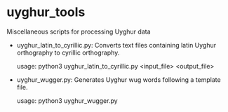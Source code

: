 # uyghur_tools
Miscellaneous scripts for processing Uyghur data

* uyghur_latin_to_cyrillic.py: Converts text files containing latin Uyghur orthography to cyrillic orthography.

    usage: python3 uyghur_latin_to_cyrillic.py <input_file> <output_file>

* uyghur_wugger.py: Generates Uyghur wug words following a template file.

    usage: python3 uyghur_wugger.py <template file> <outpfut file>

    ## Template File Format
    Each line is a tab-separated pair: 
    
        <form template> <number>

    The form template field specifies the general segmental properties of the words. There are currently 6 segment types:

        C: Non-harmonizing consonants
        V: Non-harmonizing vowels
        F: Front vowels
        B: Back vowels
        K: Front dorsals
        Q: Back dorsals
        O: Legal word-initial non-harmonizing consonants
        I: /i/
        E: /é/

    These can be used in any combination. For example, CFQ would generate three-segment words that start with a non-harmonizing consonant, followed by a front vowel, followed by a back dorsal.

    The number field specifies how many tokens of each template are created.

    The actual segments that go into each segment type slot are chosen uniformly at random from that class of segments. See the source code for details. See wug_templates.txt for an example of the template file.

* uyghur_regexes.txt: Some example regexes for use in a Uyghur corpus searcher
